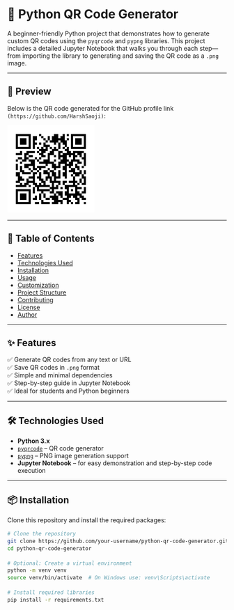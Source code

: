 # 🔳 Python QR Code Generator

A beginner-friendly Python project that demonstrates how to generate custom QR codes using the `pyqrcode` and `pypng` libraries. This project includes a detailed Jupyter Notebook that walks you through each step—from importing the library to generating and saving the QR code as a `.png` image.

---

## 📸 Preview

Below is the QR code generated for the GitHub profile link `(https://github.com/HarshSaoji)`:

<img src="HarshGitHubQR.png" alt="QR Code" width="200"/>

---

## 📌 Table of Contents

- [Features](#-features)
- [Technologies Used](#-technologies-used)
- [Installation](#-installation)
- [Usage](#-usage)
- [Customization](#-customization)
- [Project Structure](#-project-structure)
- [Contributing](#-contributing)
- [License](#-license)
- [Author](#-author)

---

## ✨ Features

✅ Generate QR codes from any text or URL  
✅ Save QR codes in `.png` format  
✅ Simple and minimal dependencies  
✅ Step-by-step guide in Jupyter Notebook  
✅ Ideal for students and Python beginners  

---

## 🛠️ Technologies Used

- **Python 3.x**
- [`pyqrcode`](https://pypi.org/project/PyQRCode/) – QR code generator  
- [`pypng`](https://pypi.org/project/pypng/) – PNG image generation support  
- **Jupyter Notebook** – for easy demonstration and step-by-step code execution  

---

## 📦 Installation

Clone this repository and install the required packages:

```bash
# Clone the repository
git clone https://github.com/your-username/python-qr-code-generator.git
cd python-qr-code-generator

# Optional: Create a virtual environment
python -m venv venv
source venv/bin/activate  # On Windows use: venv\Scripts\activate

# Install required libraries
pip install -r requirements.txt
